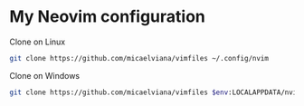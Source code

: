 # My Neovim configuration

Clone on Linux

```bash
git clone https://github.com/micaelviana/vimfiles ~/.config/nvim
```

Clone on Windows

```bash
git clone https://github.com/micaelviana/vimfiles $env:LOCALAPPDATA/nvim
```
